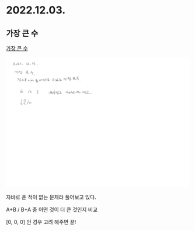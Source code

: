 # 2022.12.03.

## 가장 큰 수

[가장 큰 수](https://school.programmers.co.kr/learn/courses/30/lessons/42746?language=java)

![](TIL-130.jpg)

자바로 푼 적이 없는 문제라 풀어보고 있다.

A+B / B+A 중 어떤 것이 더 큰 것인지 비교

[0, 0, 0] 인 경우 고려 해주면 끝!
